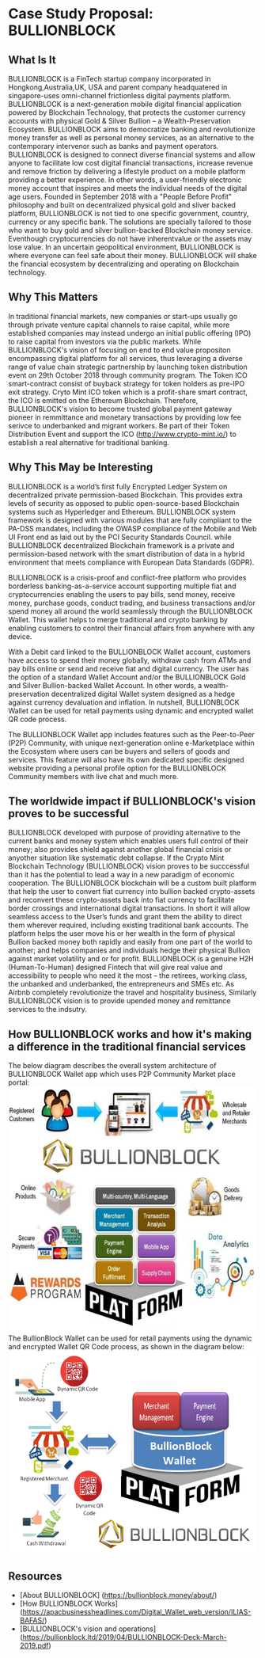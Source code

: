 # Case Study Proposal: BULLIONBLOCK

## What Is It

BULLIONBLOCK is a FinTech startup company incorporated in Hongkong,Australia,UK, USA and parent company headquatered in singapore-uses omni-channel frictionless digital payments platform. BULLIONBLOCK is a next-generation mobile digital financial application powered by Blockchain Technology, that protects the customer currency accounts with physical Gold & Silver Bullion – a Wealth-Preservation Ecosystem.
BULLIONBLOCK aims to democratize banking and revolutionize money transfer as well as personal money services, as an alternative to the contemporary intervenor such as banks and payment operators.
BULLIONBLOCK is designed to connect diverse financial systems and  allow anyone to facilitate low cost digital financial transactions, increase revenue and remove friction by delivering a lifestyle product on a mobile platform providing a better experience. In other words, a user-friendly electronic money account that inspires and meets the individual needs of the digital age users.
Founded in September 2018 with a "People Before Profit" philosophy and built on decentralized physical gold and sliver backed platform, BULLIONBLOCK is not tied to one specific government, country, currency or any specific bank. The solutions are specially tailored to those who want to buy gold and silver bullion-backed Blockchain money service. Eventhough cryptocurrencies do not have inherentvalue or the assets may lose value. In an uncertain geopolitical environment, BULLIONBLOCK is where everyone can feel safe about their money. 
BULLIONBLOCK will shake the financial ecosystem by decentralizing and operating on Blockchain technology.

## Why This Matters

In traditional financial markets, new companies or start-ups usually go through private venture capital channels to raise capital, while more established companies may instead undergo an initial public offering (IPO) to raise capital from investors via the public markets. While BULLIONBLOCK's vision of focusing on end to end value propositon encompassing digital platform for all services, thus leveraging a diverse range of value chain strategic partnership by launching token distribution event on 29th October 2018 through community program. The Token ICO smart-contract consist of buyback strategy for token holders as pre-IPO exit strategy. Cryto Mint ICO token which is a profit-share smart contract, the ICO is emitted on the Ethereum Blockchain. Therefore, BULLIONBLOCK's vision to become trusted global payment gateway pioneer in remmittance and monetary transactions by providing low fee serivce to underbanked and migrant workers. Be part of their Token Distribution Event and support the ICO (http://www.crypto-mint.io/) to establish a real alternative for traditional banking.

## Why This May be Interesting

BULLIONBLOCK is a world’s first fully Encrypted Ledger System on decentralized private permission-based Blockchain.  This provides extra levels of security as opposed to public open-source-based Blockchain systems such as Hyperledger and Ethereum. 
BULLIONBLOCK system framework is designed with various modules that are fully compliant to the PA-DSS mandates, including the OWASP compliance of the Mobile and Web UI Front end as laid out by the PCI Security Standards Council. while BULLIONBLOCK decentralized Blockchain framework is a private and permission-based network with the smart distribution of data in a hybrid environment that meets compliance with European Data Standards (GDPR).

BULLIONBLOCK is a crisis-proof and conflict-free platform who provides borderless banking-as-a-service account supporting multiple fiat and cryptocurrencies enabling the users to pay bills, send money, receive money, purchase goods, conduct trading, and business transactions and/or spend money all around the world seamlessly through the BULLIONBLOCK Wallet. This wallet helps to merge traditional and crypto banking by enabling customers to control their financial affairs from anywhere with any device.

With a Debit card linked to the BULLIONBLOCK Wallet account, customers have access to spend their money globally, withdraw cash from ATMs and pay bills online or send and receive fiat and digital currency. The user has the option of a standard Wallet Account and/or the BULLIONBLOCK Gold and Silver Bullion-backed Wallet Account.  In other words, a wealth-preservation decentralized digital Wallet system designed as a hedge against currency devaluation and inflation. In nutshell, BULLIONBLOCK Wallet can be used for retail payments using dynamic and encrypted wallet QR code process.

The BULLIONBLOCK Wallet app includes features such as the Peer-to-Peer (P2P) Community, with unique next-generation online e-Marketplace within the Ecosystem where users can be buyers and sellers of goods and services. This feature will also have its own dedicated specific designed website providing a personal profile option for the BULLIONBLOCK Community members with live chat and much more.

## The worldwide impact if BULLIONBLOCK's vision proves to be successful
BULLIONBLOCK developed with purpose of providing alternative to the current banks and money system which enables users full control of their money; also provides shield against another global financial crisis or anyother situation like systematic debt collapse.
If the Crypto Mint Blockchain Technology (BULLIONBLOCK) vision proves to be succcessful than it has the potential to lead a way in a new paradigm of economic cooperation. The BULLIONBLOCK blockchain will be a  custom built platform that help the user to convert fiat currency into bullion backed crypto-assets and reconvert these crypto-assets back into fiat currency to facilitate border crossings and international digital transactions. In short it will allow seamless access to the User’s funds and grant them the ability to direct them wherever required, including existing traditional bank accounts.
The platform helps the user move his or her wealth in the form of physical Bullion backed money both rapidly and easily from one part of the world to another; and helps companies and individuals hedge their physical Bullion against market volatility and or for profit.
BULLIONBLOCK is a genuine H2H (Human-To-Human) designed Fintech that will give real value and accessibility to people who need it the most – the retirees, working class, the unbanked and underbanked, the entrepreneurs and SMEs etc.
As Airbnb completely revolutionize the travel and hospitality business, Similarly BULLIONBLOCK vision is to provide upended money and remittance services to the indsutry.

## How BULLIONBLOCK works and how it's making a difference in the traditional financial services

The below diagram describes the overall system architecture of BULLIONBLOCK Wallet app which uses P2P Community Market place portal:
![image](Images/The-BullionBlock-Wallet-2.jpg)
The BullionBlock Wallet can be used for retail payments using the dynamic and encrypted Wallet QR Code process, as shown in the diagram below:
![image](Images/The-BullionBlock-Wallet-1.png)

## Resources

* [About BULLIONBLOCK] (https://bullionblock.money/about/)
* [How BULLIONBLOCK Works] (https://apacbusinessheadlines.com/Digital_Wallet_web_version/ILIAS-BAFAS/)
* [BULLIONBLOCK's vision and operations] (https://bullionblock.ltd/2019/04/BULLIONBLOCK-Deck-March-2019.pdf)